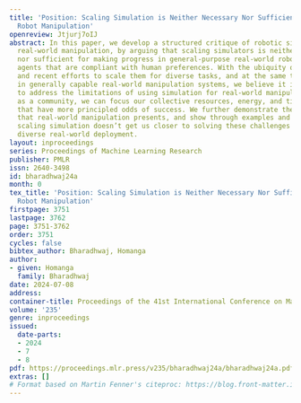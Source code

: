 ```yaml
---
title: 'Position: Scaling Simulation is Neither Necessary Nor Sufficient for In-the-Wild
  Robot Manipulation'
openreview: Jtjurj7oIJ
abstract: In this paper, we develop a structured critique of robotic simulations for
  real-world manipulation, by arguing that scaling simulators is neither necessary
  nor sufficient for making progress in general-purpose real-world robotic manipulation
  agents that are compliant with human preferences. With the ubiquity of robotic simulators,
  and recent efforts to scale them for diverse tasks, and at the same time the interest
  in generally capable real-world manipulation systems, we believe it is important
  to address the limitations of using simulation for real-world manipulation, so that
  as a community, we can focus our collective resources, energy, and time on approaches
  that have more principled odds of success. We further demonstrate the unique challenges
  that real-world manipulation presents, and show through examples and arguments why
  scaling simulation doesn’t get us closer to solving these challenges required for
  diverse real-world deployment.
layout: inproceedings
series: Proceedings of Machine Learning Research
publisher: PMLR
issn: 2640-3498
id: bharadhwaj24a
month: 0
tex_title: 'Position: Scaling Simulation is Neither Necessary Nor Sufficient for In-the-Wild
  Robot Manipulation'
firstpage: 3751
lastpage: 3762
page: 3751-3762
order: 3751
cycles: false
bibtex_author: Bharadhwaj, Homanga
author:
- given: Homanga
  family: Bharadhwaj
date: 2024-07-08
address:
container-title: Proceedings of the 41st International Conference on Machine Learning
volume: '235'
genre: inproceedings
issued:
  date-parts:
  - 2024
  - 7
  - 8
pdf: https://proceedings.mlr.press/v235/bharadhwaj24a/bharadhwaj24a.pdf
extras: []
# Format based on Martin Fenner's citeproc: https://blog.front-matter.io/posts/citeproc-yaml-for-bibliographies/
---
```

